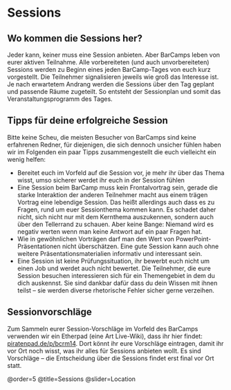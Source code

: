 # Sessions

## Wo kommen die Sessions her?

Jeder kann, keiner muss eine Session anbieten. Aber BarCamps leben von eurer aktiven Teilnahme. Alle vorbereiteten (und auch unvorbereiteten) Sessions werden zu Beginn eines jeden BarCamp-Tages von euch kurz vorgestellt. Die Teilnehmer signalisieren jeweils wie groß das Interesse ist. Je nach erwartetem Andrang werden die Sessions über den Tag geplant und passende Räume zugeteilt. So entsteht der Sessionplan und somit das Veranstaltungsprogramm des Tages.

## Tipps für deine erfolgreiche Session

Bitte keine Scheu, die meisten Besucher von BarCamps sind keine erfahrenen Redner, für diejenigen, die sich dennoch unsicher fühlen haben wir im Folgenden ein paar Tipps zusammengestellt die euch vielleicht ein wenig helfen:

 * Bereitet euch im Vorfeld auf die Session vor, je mehr ihr über das Thema wisst, umso sicherer werdet ihr euch in der Session fühlen
 * Eine Session beim BarCamp muss kein Frontalvortrag sein, gerade die starke Interaktion der anderen Teilnehmer macht aus einem trägen Vortrag eine lebendige Session. Das heißt allerdings auch dass es zu Fragen, rund um euer Sessionthema kommen kann. Es schadet daher nicht, sich nicht nur mit dem Kernthema auszukennen, sondern auch über den Tellerrand zu schauen. Aber keine Bange: Niemand wird es negativ werten wenn man keine Antwort auf ein paar Fragen hat.
 * Wie in gewöhnlichen Vorträgen darf man den Wert von PowerPoint-Präsentationen nicht überschätzen. Eine gute Session kann auch ohne weitere Präsentationsmaterialien informativ und interessant sein.
 * Eine Session ist keine Prüfungssituation, ihr bewerbt euch nicht um einen Job und werdet auch nicht bewertet. Die Teilnehmer, die eure Session besuchen interessieren sich für ein Themengebiet in dem du dich auskennst. Sie sind dankbar dafür dass du dein Wissen mit ihnen teilst – sie werden diverse rhetorische Fehler sicher gerne verzeihen.

## Sessionvorschläge

Zum Sammeln eurer Session-Vorschläge im Vorfeld des BarCamps verwenden wir ein Etherpad (eine Art Live-Wiki), dass ihr hier findet: [piratenpad.de/p/bcrm14](https://piratenpad.de/p/bcrm14). Dort könnt ihr eure Vorschläge eintragen, damit ihr vor Ort noch wisst, was ihr alles für Sessions anbieten wollt. Es sind Vorschläge – die Entscheidung über die Sessions findet erst final vor Ort statt.

@order=5
@title=Sessions
@slider=Location
